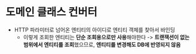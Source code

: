 # 도메인 클래스 컨버터 
- HTTP 파라미터로 넘어온 엔티티의 아이디로 엔티티 객체를 찾아서 바인딩
  - 이렇게 조회한 엔티티는 **단순 조회용으로만 사용**해야한다 -> **트랜잭션이 없는 범위에서 엔티티를 조회**했으므로, **엔티티를 변경해도 DB에 반영되지 않음**